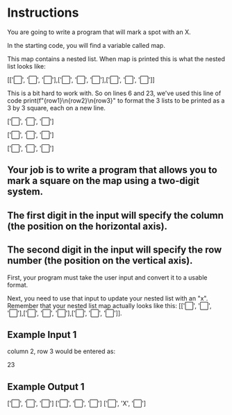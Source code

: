 # Instructions
You are going to write a program that will mark a spot with an X.

In the starting code, you will find a variable called map.

This map contains a nested list. When map is printed this is what the nested list looks like:

[['⬜️', '⬜️', '⬜️'],['⬜️', '⬜️', '⬜️'],['⬜️', '⬜️', '⬜️']]

This is a bit hard to work with. So on lines 6 and 23, we've used this line of code print(f"{row1}\n{row2}\n{row3}" to format the 3 lists to be printed as a 3 by 3 square, each on a new line. 

['⬜️', '⬜️', '⬜️']

['⬜️', '⬜️', '⬜️']

['⬜️', '⬜️', '⬜️']

## Your job is to write a program that allows you to mark a square on the map using a two-digit system. 

## The first digit in the input will specify the column (the position on the horizontal axis).

## The second digit in the input will specify the row number (the position on the vertical axis). 

First, your program must take the user input and convert it to a usable format.

Next, you need to use that input to update your nested list with an "x". Remember that your nested list map actually looks like this: [['⬜️', '⬜️', '⬜️'],['⬜️', '⬜️', '⬜️'],['⬜️', '⬜️', '⬜️']].

## Example Input 1
column 2, row 3 would be entered as:

23

## Example Output 1
['⬜️', '⬜️', '⬜️']
['⬜️', '⬜️', '⬜️']
['⬜️', 'X', '⬜️']